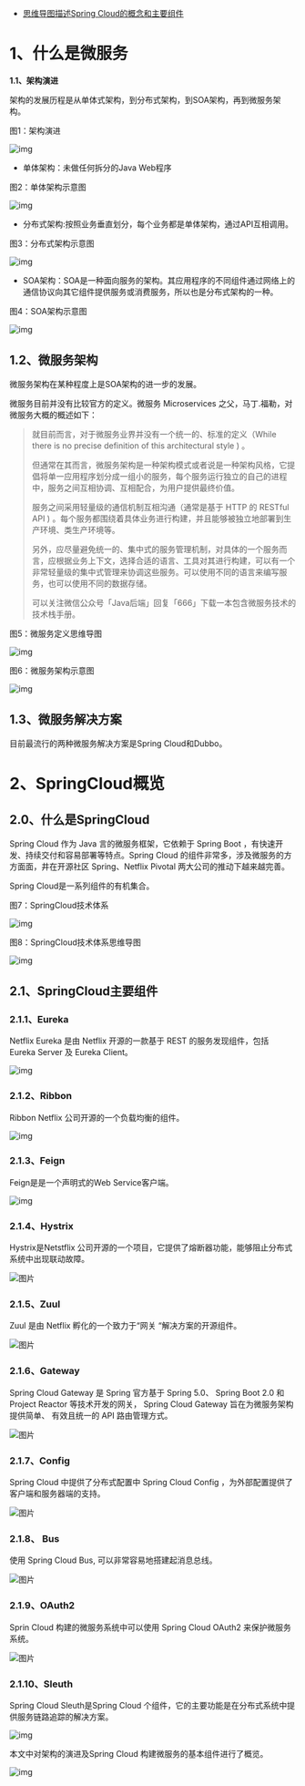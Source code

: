 - [思维导图描述Spring Cloud的概念和主要组件](https://blog.51cto.com/14994642/2679191)

# 1、什么是微服务

**1.1、架构演进**

架构的发展历程是从单体式架构，到分布式架构，到SOA架构，再到微服务架构。

图1：架构演进

![img](https://s4.51cto.com/images/blog/202103/31/bea80d704ae329ba3bc759cf5cbb9d13.png?x-oss-process=image/watermark,size_16,text_QDUxQ1RP5Y2a5a6i,color_FFFFFF,t_100,g_se,x_10,y_10,shadow_90,type_ZmFuZ3poZW5naGVpdGk=)

- 单体架构：未做任何拆分的Java Web程序

图2：单体架构示意图

![img](https://s4.51cto.com/images/blog/202103/31/0317a2adcac9a7b13a778cab22da104a.png?x-oss-process=image/watermark,size_16,text_QDUxQ1RP5Y2a5a6i,color_FFFFFF,t_100,g_se,x_10,y_10,shadow_90,type_ZmFuZ3poZW5naGVpdGk=)

- 分布式架构:按照业务垂直划分，每个业务都是单体架构，通过API互相调用。

图3：分布式架构示意图

![img](https://s4.51cto.com/images/blog/202103/31/929808f2c75006d80f1f884900e93037.png?x-oss-process=image/watermark,size_16,text_QDUxQ1RP5Y2a5a6i,color_FFFFFF,t_100,g_se,x_10,y_10,shadow_90,type_ZmFuZ3poZW5naGVpdGk=)

- SOA架构：SOA是一种面向服务的架构。其应用程序的不同组件通过网络上的通信协议向其它组件提供服务或消费服务，所以也是分布式架构的一种。

图4：SOA架构示意图

![img](https://s4.51cto.com/images/blog/202103/31/d8adc3a0c8fdd61bf403dd55e752ecae.png?x-oss-process=image/watermark,size_16,text_QDUxQ1RP5Y2a5a6i,color_FFFFFF,t_100,g_se,x_10,y_10,shadow_90,type_ZmFuZ3poZW5naGVpdGk=)

## **1.2、微服务架构**

微服务架构在某种程度上是SOA架构的进一步的发展。

微服务目前并没有比较官方的定义。微服务 Microservices 之父，马丁.福勒，对微服务大概的概述如下：

> 就目前而言，对于微服务业界并没有一个统一的、标准的定义（While there is no precise definition of this architectural style ) 。
>
> 但通常在其而言，微服务架构是一种架构模式或者说是一种架构风格，它提倡将单一应用程序划分成一组小的服务，每个服务运行独立的自己的进程中，服务之间互相协调、互相配合，为用户提供最终价值。
>
> 服务之间采用轻量级的通信机制互相沟通（通常是基于 HTTP 的 RESTful API ) 。每个服务都围绕着具体业务进行构建，并且能够被独立地部署到生产环境、类生产环境等。
>
> 另外，应尽量避免统一的、集中式的服务管理机制，对具体的一个服务而言，应根据业务上下文，选择合适的语言、工具对其进行构建，可以有一个非常轻量级的集中式管理来协调这些服务。可以使用不同的语言来编写服务，也可以使用不同的数据存储。
>
> 可以关注微信公众号「Java后端」回复「666」下载一本包含微服务技术的技术栈手册。

图5：微服务定义思维导图

![img](https://s4.51cto.com/images/blog/202103/31/5789a4e32b972ba5adfdfefe7ee16f5d.png?x-oss-process=image/watermark,size_16,text_QDUxQ1RP5Y2a5a6i,color_FFFFFF,t_100,g_se,x_10,y_10,shadow_90,type_ZmFuZ3poZW5naGVpdGk=)

图6：微服务架构示意图

![img](https://s4.51cto.com/images/blog/202103/31/2adddfff1545a247cdbebfbd86cbd5fd.png?x-oss-process=image/watermark,size_16,text_QDUxQ1RP5Y2a5a6i,color_FFFFFF,t_100,g_se,x_10,y_10,shadow_90,type_ZmFuZ3poZW5naGVpdGk=)

## **1.3、微服务解决方案**

目前最流行的两种微服务解决方案是Spring Cloud和Dubbo。

# 2、SpringCloud概览

## **2.0、什么是SpringCloud**

Spring Cloud 作为 Java 言的微服务框架，它依赖于 Spring Boot ，有快速开发、持续交付和容易部署等特点。Spring Cloud 的组件非常多，涉及微服务的方方面面，井在开源社区 Spring、Netflix Pivotal 两大公司的推动下越来越完善。

Spring Cloud是一系列组件的有机集合。

图7：SpringCloud技术体系

![img](https://s4.51cto.com/images/blog/202103/31/e2b3066df98da3a8f5e82edc358ac0fe.png?x-oss-process=image/watermark,size_16,text_QDUxQ1RP5Y2a5a6i,color_FFFFFF,t_100,g_se,x_10,y_10,shadow_90,type_ZmFuZ3poZW5naGVpdGk=)

图8：SpringCloud技术体系思维导图

![img](https://s4.51cto.com/images/blog/202103/31/e0901b1f0574ca12fc340741224e1edd.png?x-oss-process=image/watermark,size_16,text_QDUxQ1RP5Y2a5a6i,color_FFFFFF,t_100,g_se,x_10,y_10,shadow_90,type_ZmFuZ3poZW5naGVpdGk=)

## **2.1、SpringCloud主要组件**

### **2.1.1、Eureka**

Netflix Eureka 是由 Netflix 开源的一款基于 REST 的服务发现组件，包括 Eureka Server 及 Eureka Client。

![img](https://s4.51cto.com/images/blog/202103/31/5d77f08bf5b0ee20012da9a8c09877b2.png?x-oss-process=image/watermark,size_16,text_QDUxQ1RP5Y2a5a6i,color_FFFFFF,t_100,g_se,x_10,y_10,shadow_90,type_ZmFuZ3poZW5naGVpdGk=)

### **2.1.2、Ribbon**

Ribbon Netflix 公司开源的一个负载均衡的组件。

![img](https://s4.51cto.com/images/blog/202103/31/cbd824192fd95706dbf9e976b55b0f50.png?x-oss-process=image/watermark,size_16,text_QDUxQ1RP5Y2a5a6i,color_FFFFFF,t_100,g_se,x_10,y_10,shadow_90,type_ZmFuZ3poZW5naGVpdGk=)

### **2.1.3、Feign**

Feign是是一个声明式的Web Service客户端。

![img](https://s4.51cto.com/images/blog/202103/31/385f91f226f375f781e24b88a101e732.png?x-oss-process=image/watermark,size_16,text_QDUxQ1RP5Y2a5a6i,color_FFFFFF,t_100,g_se,x_10,y_10,shadow_90,type_ZmFuZ3poZW5naGVpdGk=)

### **2.1.4、Hystrix**

Hystrix是Netstflix 公司开源的一个项目，它提供了熔断器功能，能够阻止分布式系统中出现联动故障。

![图片](https://s4.51cto.com/images/blog/202103/31/78af967a6b37c8347ecd09970b3a2347.png?x-oss-process=image/watermark,size_16,text_QDUxQ1RP5Y2a5a6i,color_FFFFFF,t_100,g_se,x_10,y_10,shadow_90,type_ZmFuZ3poZW5naGVpdGk=)

### **2.1.5、Zuul**

Zuul 是由 Netflix 孵化的一个致力于“网关 “解决方案的开源组件。

![图片](https://s4.51cto.com/images/blog/202103/31/dc3a74462d48d33e2ff7861e30b5c8fc.png?x-oss-process=image/watermark,size_16,text_QDUxQ1RP5Y2a5a6i,color_FFFFFF,t_100,g_se,x_10,y_10,shadow_90,type_ZmFuZ3poZW5naGVpdGk=)

### **2.1.6、Gateway**

Spring Cloud Gateway 是 Spring 官方基于 Spring 5.0、 Spring Boot 2.0 和 Project  Reactor 等技术开发的网关， Spring Cloud Gateway 旨在为微服务架构提供简单、 有效且统一的 API 路由管理方式。

![图片](https://s4.51cto.com/images/blog/202103/31/f8b66242cd09ea2b63d51c764b399d72.png?x-oss-process=image/watermark,size_16,text_QDUxQ1RP5Y2a5a6i,color_FFFFFF,t_100,g_se,x_10,y_10,shadow_90,type_ZmFuZ3poZW5naGVpdGk=)

### **2.1.7、Config**

Spring Cloud 中提供了分布式配置中 Spring Cloud Config ，为外部配置提供了客户端和服务器端的支持。

![图片](https://s4.51cto.com/images/blog/202103/31/a147ea68c3885c4d8820b94e21b0a03f.png?x-oss-process=image/watermark,size_16,text_QDUxQ1RP5Y2a5a6i,color_FFFFFF,t_100,g_se,x_10,y_10,shadow_90,type_ZmFuZ3poZW5naGVpdGk=)

### **2.1.8、 Bus**

使用 Spring Cloud Bus, 可以非常容易地搭建起消息总线。

![图片](https://s4.51cto.com/images/blog/202103/31/495a4c94014abc89bdab7d780b53e22e.png?x-oss-process=image/watermark,size_16,text_QDUxQ1RP5Y2a5a6i,color_FFFFFF,t_100,g_se,x_10,y_10,shadow_90,type_ZmFuZ3poZW5naGVpdGk=)

### **2.1.9、OAuth2**

Sprin Cloud 构建的微服务系统中可以使用 Spring Cloud OAuth2 来保护微服务系统。

![图片](https://s4.51cto.com/images/blog/202103/31/e48324eb8a3df24e247d8f91d7065c96.png?x-oss-process=image/watermark,size_16,text_QDUxQ1RP5Y2a5a6i,color_FFFFFF,t_100,g_se,x_10,y_10,shadow_90,type_ZmFuZ3poZW5naGVpdGk=)

### **2.1.10、Sleuth**

Spring Cloud Sleuth是Spring Cloud 个组件，它的主要功能是在分布式系统中提供服务链路追踪的解决方案。

![img](https://s4.51cto.com/images/blog/202103/31/95fca964100c4c92c1337d3a6564a8ab.png?x-oss-process=image/watermark,size_16,text_QDUxQ1RP5Y2a5a6i,color_FFFFFF,t_100,g_se,x_10,y_10,shadow_90,type_ZmFuZ3poZW5naGVpdGk=)

本文中对架构的演进及Spring Cloud 构建微服务的基本组件进行了概览。

![img](https://s4.51cto.com/images/blog/202103/31/c51b04c3780ce6b9d7f5e968720196c6.png?x-oss-process=image/watermark,size_16,text_QDUxQ1RP5Y2a5a6i,color_FFFFFF,t_100,g_se,x_10,y_10,shadow_90,type_ZmFuZ3poZW5naGVpdGk=)
